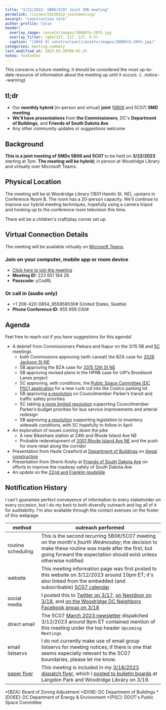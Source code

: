```yaml
---
title: "3/22/2023: 5B06/5C07 Joint SMD meeting"
permalink: /issues/20230322-jointmeeting/
excerpt: "construction talk"
author_profile: false
header:
  overlay_image: /assets/images/3000blk-20th.jpg
  overlay_filter: rgba(127, 127, 127, 0.5)
  caption: "[20th St construction](/assets/images/3000blk-20th.jpg)"
categories: meeting-summary
last_modified_at: 2023-03-20T00:05:25
notes: footnotes
---
```

This concerns a future meeting; it should be considered the most up-to-date resource of information about the meeting up until it occurs.
{: .notice--warning}

## tl;dr
- Our **monthly hybrid** (in-person and virtual) **joint** ([5B06](https://anc5b06.com) and 5C07) **SMD meeting**.
- **We'll have presentations** from **the Commissioners**, DC's **Department of Buildings**, and **Friends of South Dakota Ave**
- Any other community updates or suggestions welcome

## Background
**This is a joint meeting of SMDs 5B06 and 5C07** to be held on **3/22/2023** starting at 7pm. **The meeting will be hybrid;** in person at Woodridge Library and virtually over Microsoft Teams.

## Physical Location
The meeting will be at Woodridge Library (1801 Hamlin St. NE), upstairs in Conference Room B. The room has a 20-person capacity. We'll continue to improve our hybrid meeting techniques, hopefully using a camera tripod and hooking up to the conference room television this time.

There will be a children's craft/play corner set up.

## Virtual Connection Details
The meeting will be available virtually on [Microsoft Teams](https://www.microsoft.com/en-us/microsoft-teams/download-app).
### Join on your computer, mobile app or room device
- [Click here to join the meeting](https://teams.microsoft.com/l/meetup-join/19%3ameeting_YTJjOWU0ZjktMWU3Mi00YmE2LTkyYjUtYmUzYzJlMWE2NGUy%40thread.v2/0?context=%7b%22Tid%22%3a%228fe449f1-8b94-4fb7-9906-6f939da82d73%22%2c%22Oid%22%3a%22fe41fa96-a564-4c7e-bcd4-e44346276d35%22%7d)
- **Meeting ID:** 223 651 184 26
- **Passcode:** yCndRL

### Or call in (audio only)
- +1 206-420-0854,,955959030# (United States, Seattle)
- **Phone Conference ID:** 955 959 030#

## Agenda
Feel free to reach out if you have suggestions for this agenda!

- A debrief from Commissioners Piekara and Kapur on the 3/15 5B and [5C](/issues/20230315-5cmeeting/) meetings
  - both Commissions approving (with caveat) the BZA case for [2026 Jackson St NE](/issues/2026jackson/)
  - 5B approving the BZA case for [3315 12th St NE](/issues/3315-12th/)
  - 5B approving revised plans in the HPRB case for UIP’s Brookland Lanes project
  - 5C approving, with conditions, the [Public Space Committee (DC PSC) application](http://localhost:4000/issues/20230315-5cmeeting/#costco-public-space-application) for a new curb cut into the Costco parking lot
  - 5B approving [a resolution](https://docs.google.com/file/d/1Z7nMWZn_69E-rzO87vFSC2HH_mWIbatX/edit?usp=docslist_api&filetype=msword) on Councilmember Parker’s transit and traffic safety priorities
  - 5C tabling [a more limited resolution](https://dcgovict-my.sharepoint.com/personal/5c07_anc_dc_gov2/_layouts/15/onedrive.aspx?id=%2Fpersonal%2F5c07%5Fanc%5Fdc%5Fgov2%2FDocuments%2F20230315%20meeting%2FDraft%5FResolution%5F5C%2DReliable%5FBus%5FService%5FStreet%5FSafety%5FImprovements%2Epdf&parent=%2Fpersonal%2F5c07%5Fanc%5Fdc%5Fgov2%2FDocuments%2F20230315%20meeting&ga=1) supporting Councilmember Parker’s budget priorities for bus service improvements and arterial redesign
  - 5B approving [a resolution](https://docs.google.com/file/d/1vK3v8JpmoY3hbVuafM6k_MaE4peCRrXb/edit?usp=docslist_api&filetype=msword) supporting legislation to inventory sidewalk conditions, with 5C hopefully to follow in April
- An exploration of issues coming down the pike
  - A new Bikeshare station at 24th and Rhode Island Ave NE
  - Probable redevelopment of [2001 Rhode Island Ave NE](/issues/2100ria/) and the push for more retail along the corridor
- Presentation from Hazle Crawford at [Department of Buildings](https://dob.dc.gov/) on [illegal construction](https://dcra.kustomer.help/contact/illegal-construction-inspection-request-form-SJLMTS2PD)
- Presentation from Sherin Koshy at [Friends of South Dakota Ave](https://twitter.com/FoSDANE) on efforts to improve the roadway safety of South Dakota Ave
- An update on the [22nd and Franklin mudslide](/22nd-franklin-modslide/)

## Notification History
I can't guarantee perfect conveyence of information to every stakeholder on every occasion, but I do my best to both diversify outreach and log all of it for auditability. I'm also available through the contact avenues on the footer of this webpage.

|method|outreach performed|
|---|---|
|routine scheduling|This is the second recurring 5B06/5C07 meeting on the month's *fourth Wednesday*; the decision to make these routine was made after the first, but going forward the expectation should exist unless otherwise notified|
|website|This meeting information page was first posted to this website on 3/12/2023 around 10pm ET; it's also linked from the embedded (and subscribable) [5C07 calendar](/calendar/)|
|social media|I posted this to [Twitter on 3/17](https://twitter.com/anc5c07/status/1636764893755097088), [on Nextdoor on 3/18](https://nextdoor.com/p/-MNdY8nNnCWg?utm_source=share&extras=MjM2NDU5Nw%3D%3D), and [on the Woodridge DC Neighbors Facebook group on 3/18](https://www.facebook.com/groups/woodridgedc/posts/1614887688985004/)|
|direct email|The 5C07 [March 2023 newsletter](https://mailchi.mp/03ad1c65a72f/anc5c07?e=2c31022c82) dispatched 3/12/2023 around 9pm ET contained mention of this meeting under the top header `Upcoming Meetings`|
|email listservs|I do not currently make use of email group listservs for meeting notices; if there is one that seems especially relevant to the 5C07 boundaries, please let me know.|
|[paper flyer](/flyers/)|This meeting is included in my [3/18/2023 dispatch flyer](/assets/documents/flyer-20230318.pdf), which I [posted to bulletin boards](https://twitter.com/anc5c07/status/1637505422423719936) at Langdon Park and Woodridge Library on 3/19.|

*[BZA]: Board of Zoning Adjustment
*[DOB]: DC Department of Buildings
*[DOEE]: DC Department of Energy & Environment
*[PSC]: DDOT's Public Space Committee